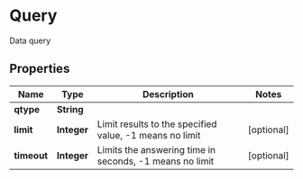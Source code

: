 

# Query

Data query
## Properties

Name | Type | Description | Notes
------------ | ------------- | ------------- | -------------
**qtype** | **String** |  | 
**limit** | **Integer** | Limit results to the specified value, -1 means no limit |  [optional]
**timeout** | **Integer** | Limits the answering time in seconds, -1 means no limit |  [optional]




